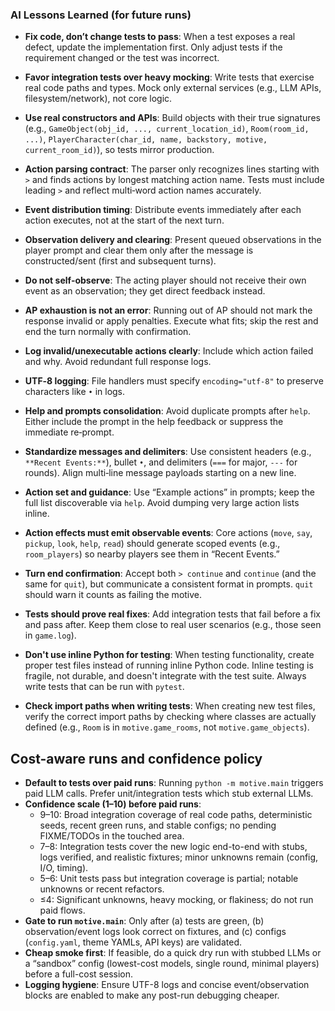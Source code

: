 ### AI Lessons Learned (for future runs)

- **Fix code, don’t change tests to pass**: When a test exposes a real defect, update the implementation first. Only adjust tests if the requirement changed or the test was incorrect.

- **Favor integration tests over heavy mocking**: Write tests that exercise real code paths and types. Mock only external services (e.g., LLM APIs, filesystem/network), not core logic.

- **Use real constructors and APIs**: Build objects with their true signatures (e.g., `GameObject(obj_id, ..., current_location_id)`, `Room(room_id, ...)`, `PlayerCharacter(char_id, name, backstory, motive, current_room_id)`), so tests mirror production.

- **Action parsing contract**: The parser only recognizes lines starting with `>` and finds actions by longest matching action name. Tests must include leading `>` and reflect multi‑word action names accurately.

- **Event distribution timing**: Distribute events immediately after each action executes, not at the start of the next turn.

- **Observation delivery and clearing**: Present queued observations in the player prompt and clear them only after the message is constructed/sent (first and subsequent turns).

- **Do not self‑observe**: The acting player should not receive their own event as an observation; they get direct feedback instead.

- **AP exhaustion is not an error**: Running out of AP should not mark the response invalid or apply penalties. Execute what fits; skip the rest and end the turn normally with confirmation.

- **Log invalid/unexecutable actions clearly**: Include which action failed and why. Avoid redundant full response logs.

- **UTF‑8 logging**: File handlers must specify `encoding="utf-8"` to preserve characters like `•` in logs.

- **Help and prompts consolidation**: Avoid duplicate prompts after `help`. Either include the prompt in the help feedback or suppress the immediate re‑prompt.

- **Standardize messages and delimiters**: Use consistent headers (e.g., `**Recent Events:**`), bullet `•`, and delimiters (`===` for major, `---` for rounds). Align multi‑line message payloads starting on a new line.

- **Action set and guidance**: Use “Example actions” in prompts; keep the full list discoverable via `help`. Avoid dumping very large action lists inline.

- **Action effects must emit observable events**: Core actions (`move`, `say`, `pickup`, `look`, `help`, `read`) should generate scoped events (e.g., `room_players`) so nearby players see them in “Recent Events.”

- **Turn end confirmation**: Accept both `> continue` and `continue` (and the same for `quit`), but communicate a consistent format in prompts. `quit` should warn it counts as failing the motive.

- **Tests should prove real fixes**: Add integration tests that fail before a fix and pass after. Keep them close to real user scenarios (e.g., those seen in `game.log`).

- **Don't use inline Python for testing**: When testing functionality, create proper test files instead of running inline Python code. Inline testing is fragile, not durable, and doesn't integrate with the test suite. Always write tests that can be run with `pytest`.

- **Check import paths when writing tests**: When creating new test files, verify the correct import paths by checking where classes are actually defined (e.g., `Room` is in `motive.game_rooms`, not `motive.game_objects`).




## Cost-aware runs and confidence policy

- **Default to tests over paid runs**: Running `python -m motive.main` triggers paid LLM calls. Prefer unit/integration tests which stub external LLMs.
- **Confidence scale (1–10) before paid runs**:
  - 9–10: Broad integration coverage of real code paths, deterministic seeds, recent green runs, and stable configs; no pending FIXME/TODOs in the touched area.
  - 7–8: Integration tests cover the new logic end-to-end with stubs, logs verified, and realistic fixtures; minor unknowns remain (config, I/O, timing).
  - 5–6: Unit tests pass but integration coverage is partial; notable unknowns or recent refactors.
  - ≤4: Significant unknowns, heavy mocking, or flakiness; do not run paid flows.
- **Gate to run `motive.main`**: Only after (a) tests are green, (b) observation/event logs look correct on fixtures, and (c) configs (`config.yaml`, theme YAMLs, API keys) are validated.
- **Cheap smoke first**: If feasible, do a quick dry run with stubbed LLMs or a “sandbox” config (lowest-cost models, single round, minimal players) before a full-cost session.
- **Logging hygiene**: Ensure UTF-8 logs and concise event/observation blocks are enabled to make any post-run debugging cheaper.
